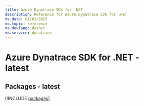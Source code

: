 ```yaml
---
title: Azure Dynatrace SDK for .NET
description: Reference for Azure Dynatrace SDK for .NET
ms.date: 01/01/2025
ms.topic: reference
ms.devlang: dotnet
ms.service: dynatrace
---
```

# Azure Dynatrace SDK for .NET - latest
## Packages - latest
[!INCLUDE [packages](dynatrace-index.md)]
